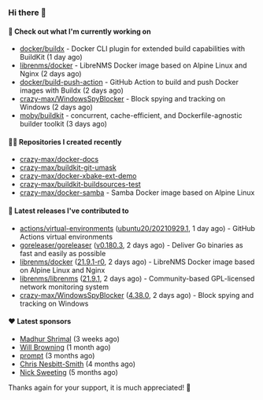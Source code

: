 ### Hi there 👋

#### 👷 Check out what I'm currently working on

- [docker/buildx](https://github.com/docker/buildx) - Docker CLI plugin for extended build capabilities with BuildKit (1 day ago)
- [librenms/docker](https://github.com/librenms/docker) - LibreNMS Docker image based on Alpine Linux and Nginx (2 days ago)
- [docker/build-push-action](https://github.com/docker/build-push-action) - GitHub Action to build and push Docker images with Buildx (2 days ago)
- [crazy-max/WindowsSpyBlocker](https://github.com/crazy-max/WindowsSpyBlocker) - Block spying and tracking on Windows (2 days ago)
- [moby/buildkit](https://github.com/moby/buildkit) - concurrent, cache-efficient, and Dockerfile-agnostic builder toolkit (3 days ago)

#### 👨‍💻 Repositories I created recently

- [crazy-max/docker-docs](https://github.com/crazy-max/docker-docs)
- [crazy-max/buildkit-git-umask](https://github.com/crazy-max/buildkit-git-umask)
- [crazy-max/docker-xbake-ext-demo](https://github.com/crazy-max/docker-xbake-ext-demo)
- [crazy-max/buildkit-buildsources-test](https://github.com/crazy-max/buildkit-buildsources-test)
- [crazy-max/docker-samba](https://github.com/crazy-max/docker-samba) - Samba Docker image based on Alpine Linux

#### 🚀 Latest releases I've contributed to

- [actions/virtual-environments](https://github.com/actions/virtual-environments) ([ubuntu20/20210929.1](https://github.com/actions/virtual-environments/releases/tag/ubuntu20%2F20210929.1), 1 day ago) - GitHub Actions virtual environments
- [goreleaser/goreleaser](https://github.com/goreleaser/goreleaser) ([v0.180.3](https://github.com/goreleaser/goreleaser/releases/tag/v0.180.3), 2 days ago) - Deliver Go binaries as fast and easily as possible
- [librenms/docker](https://github.com/librenms/docker) ([21.9.1-r0](https://github.com/librenms/docker/releases/tag/21.9.1-r0), 2 days ago) - LibreNMS Docker image based on Alpine Linux and Nginx
- [librenms/librenms](https://github.com/librenms/librenms) ([21.9.1](https://github.com/librenms/librenms/releases/tag/21.9.1), 2 days ago) - Community-based GPL-licensed network monitoring system
- [crazy-max/WindowsSpyBlocker](https://github.com/crazy-max/WindowsSpyBlocker) ([4.38.0](https://github.com/crazy-max/WindowsSpyBlocker/releases/tag/4.38.0), 2 days ago) - Block spying and tracking on Windows

#### ❤️ Latest sponsors
- [Madhur Shrimal](https://github.com/shrimalmadhur) (3 weeks ago)
- [Will Browning](https://github.com/willbrowningme) (1 month ago)
- [prompt](https://github.com/pr-mpt) (3 months ago)
- [Chris Nesbitt-Smith](https://github.com/chrisns) (4 months ago)
- [Nick Sweeting](https://github.com/pirate) (5 months ago)

Thanks again for your support, it is much appreciated! 🙏
